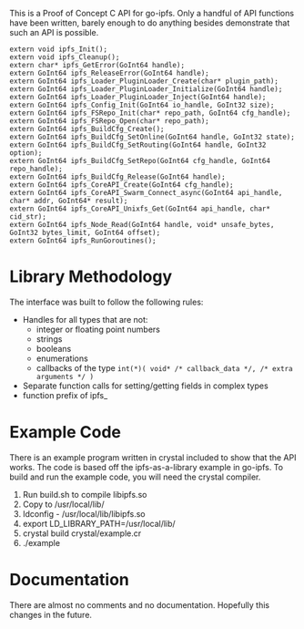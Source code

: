 This is a Proof of Concept C API for go-ipfs. Only a handful of API functions have
been written, barely enough to do anything besides demonstrate that such an API
is possible.

```
extern void ipfs_Init();
extern void ipfs_Cleanup();
extern char* ipfs_GetError(GoInt64 handle);
extern GoInt64 ipfs_ReleaseError(GoInt64 handle);
extern GoInt64 ipfs_Loader_PluginLoader_Create(char* plugin_path);
extern GoInt64 ipfs_Loader_PluginLoader_Initialize(GoInt64 handle);
extern GoInt64 ipfs_Loader_PluginLoader_Inject(GoInt64 handle);
extern GoInt64 ipfs_Config_Init(GoInt64 io_handle, GoInt32 size);
extern GoInt64 ipfs_FSRepo_Init(char* repo_path, GoInt64 cfg_handle);
extern GoInt64 ipfs_FSRepo_Open(char* repo_path);
extern GoInt64 ipfs_BuildCfg_Create();
extern GoInt64 ipfs_BuildCfg_SetOnline(GoInt64 handle, GoInt32 state);
extern GoInt64 ipfs_BuildCfg_SetRouting(GoInt64 handle, GoInt32 option);
extern GoInt64 ipfs_BuildCfg_SetRepo(GoInt64 cfg_handle, GoInt64 repo_handle);
extern GoInt64 ipfs_BuildCfg_Release(GoInt64 handle);
extern GoInt64 ipfs_CoreAPI_Create(GoInt64 cfg_handle);
extern GoInt64 ipfs_CoreAPI_Swarm_Connect_async(GoInt64 api_handle, char* addr, GoInt64* result);
extern GoInt64 ipfs_CoreAPI_Unixfs_Get(GoInt64 api_handle, char* cid_str);
extern GoInt64 ipfs_Node_Read(GoInt64 handle, void* unsafe_bytes, GoInt32 bytes_limit, GoInt64 offset);
extern GoInt64 ipfs_RunGoroutines();
```

# Library Methodology

The interface was built to follow the following rules:

* Handles for all types that are not:
  * integer or floating point numbers
  * strings
  * booleans
  * enumerations
  * callbacks of the type  ``int(*)( void* /* callback_data */, /* extra arguments */ )``
* Separate function calls for setting/getting fields in complex types
* function prefix of ipfs_

# Example Code

There is an example program written in crystal included to show that the
API works.  The code is based off the ipfs-as-a-library example in go-ipfs.
To build and run the example code, you will need the crystal compiler.

1. Run build.sh to compile libipfs.so
2. Copy to /usr/local/lib/
3. ldconfig - /usr/local/lib/libipfs.so
4. export LD\_LIBRARY\_PATH=/usr/local/lib/
5. crystal build crystal/example.cr
6. ./example

# Documentation

There are almost no comments and no documentation. Hopefully this changes
in the future.

